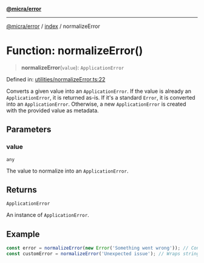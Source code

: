 [**@micra/error**](../../README.md)

***

[@micra/error](../../README.md) / [index](../README.md) / normalizeError

# Function: normalizeError()

> **normalizeError**(`value`): `ApplicationError`

Defined in: [utilities/normalizeError.ts:22](https://github.com/micrajs/micra/blob/de3b06bdb3a3f670052250f7e0da7885aa7e590a/packages/error/src/utilities/normalizeError.ts#L22)

Converts a given value into an `ApplicationError`.
If the value is already an `ApplicationError`, it is returned as-is.
If it's a standard `Error`, it is converted into an `ApplicationError`.
Otherwise, a new `ApplicationError` is created with the provided value as metadata.

## Parameters

### value

`any`

The value to normalize into an `ApplicationError`.

## Returns

`ApplicationError`

An instance of `ApplicationError`.

## Example

```typescript
const error = normalizeError(new Error('Something went wrong')); // Converted into an ApplicationError
const customError = normalizeError('Unexpected issue'); // Wraps string into an ApplicationError
```

